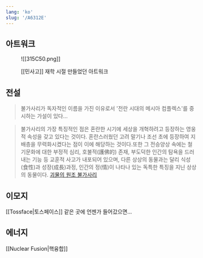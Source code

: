 ```yaml
---
lang: 'ko'
slug: '/A6312E'
---
```


## 아트워크

<figure>

![[315C50.png]]

<figcaption>

[[민사고]] 재학 시절 만들었던 아트워크

</figcaption>
</figure>

## 전설

> 불가사리가 독자적인 이름을 가진 이유로서 '전란 시대의 메시아 컴플렉스'를 중시하는 가설이 있다...

> 불가사리의 가장 특징적인 점은 혼란한 시기에 세상을 개혁하려고 등장하는 영웅적 속성을 갖고 있다는 것이다. 혼란스러웠던 고려 말기나 조선 초에 등장하여 지배층을 무력화시켰다는 점이 이에 해당하는 것이다.또한 그 전승양상 속에는 철기문화에 대한 부정적 심리, 호불적(護佛的) 존재, 부도덕한 인간의 탐욕을 드러내는 기능 등 교훈적 사고가 내포되어 있으며, 다른 상상의 동물과는 달리 식성(食性)과 성장(成長)과정, 인간의 정(情)이 나타나 있는 독특한 특징을 지닌 상상의 동물이다. [괴물의 원조 불가사리](https://terms.naver.com/entry.naver?docId=3575439)

## 이모지

[[Tossface|토스페이스]] 같은 곳에 언젠가 들어갔으면...

## 에너지

[[Nuclear Fusion|핵융합]]
